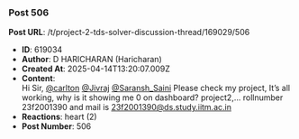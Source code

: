 ### Post 506
**Post URL**: /t/project-2-tds-solver-discussion-thread/169029/506
- **ID**: 619034
- **Author**: D HARICHARAN  (Haricharan)
- **Created At**: 2025-04-14T13:20:07.009Z
- **Content**:  
  Hi Sir, <a class="mention" href="/u/carlton">@carlton</a> <a class="mention" href="/u/jivraj">@Jivraj</a> <a class="mention" href="/u/saransh_saini">@Saransh_Saini</a> Please check my project, It’s all working, why is it showing me 0 on dashboard? project2,… rollnumber 23f2001390 and mail is 23f2001390@ds.study.iitm.ac.in
- **Reactions**: heart (2)
- **Post Number**: 506

